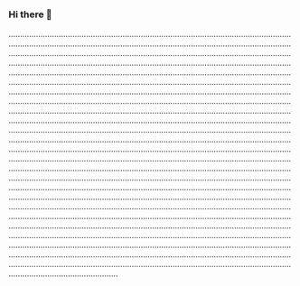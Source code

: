 ### Hi there 👋

............................................................................................................................................................................................................................................................................................................................................................................................................................................................................................................................................................................................................................................................................................................................................................................................................................................................................................................................................................................................................................................................................................................................................................................................................................................................................................................................................................................................................................................................................................................................................................................................................................................................................................................................................................................................................................................................................................................................................................................................................................................................................................................................................................................................................................................................................................................................................................................................................................................................................................................................................................................................................................................................................................................................................................................................................................................................................................................................................................................................................................................................................................................................................................................................................................................................................